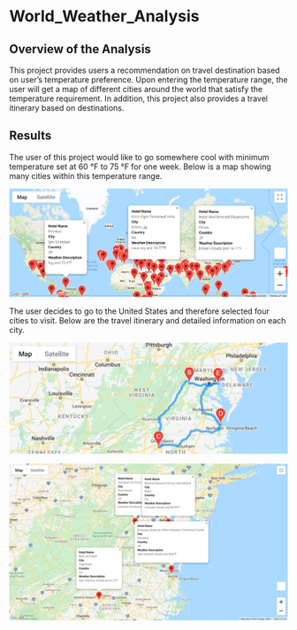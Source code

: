 # World_Weather_Analysis

## Overview of the Analysis
This project provides users a recommendation on travel destination based on user’s temperature preference. Upon entering the temperature range, the user will get a map of different cities around the world that satisfy the temperature requirement. In addition, this project also provides a travel itinerary based on destinations. 

## Results
The user of this project would like to go somewhere cool with minimum temperature set at 60 °F to 75 °F for one week. Below is a map showing many cities within this temperature range. 

![](Vacation_Search/WeatherPy_vacation_map.png)

The user decides to go to the United States and therefore selected four cities to visit. Below are the travel itinerary and detailed information on each city. 

![](Vacation_Itinerary/WeatherPy_travel_map.png)

![](Vacation_Itinerary/WeatherPy_travel_map_markers.png)
